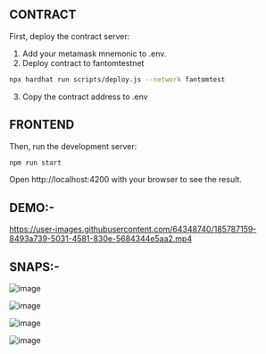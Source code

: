 
## CONTRACT
First, deploy the contract server:

1) Add your metamask mnemonic to .env.
2) Deploy contract to fantomtestnet

```bash
npx hardhat run scripts/deploy.js --network fantomtest

```
3) Copy the contract address to .env

## FRONTEND

Then, run the development server:

```bash
npm run start

```
Open http://localhost:4200 with your browser to see the result.

## DEMO:-

https://user-images.githubusercontent.com/64348740/185787159-8493a739-5031-4581-830e-5684344e5aa2.mp4

## SNAPS:-
![image](https://user-images.githubusercontent.com/64348740/185787193-9b70d00b-b7fc-4fec-8753-a597ba84e7ec.png)

![image](https://user-images.githubusercontent.com/64348740/185787225-4cc63fb3-2ddd-4f0c-934e-b22a00c86d5a.png)

![image](https://user-images.githubusercontent.com/64348740/185787293-79b1f949-6300-430e-8fc2-328a9087de42.png)

![image](https://user-images.githubusercontent.com/64348740/185787244-b1eec116-9cfd-49af-a187-52012dfe0fec.png)


